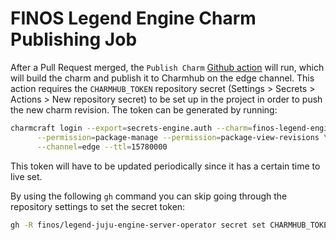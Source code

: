 # FINOS Legend Engine Charm Publishing Job

After a Pull Request merged, the ``Publish Charm`` [Github action](../.github/workflows/publish.yaml) will run, which will build the charm and publish it to Charmhub on the edge channel. This action requires the ``CHARMHUB_TOKEN`` repository secret (Settings > Secrets > Actions > New repository secret) to be set up in the project in order to push the new charm revision. The token can be generated by running:

```bash
charmcraft login --export=secrets-engine.auth --charm=finos-legend-engine-k8s \
      --permission=package-manage --permission=package-view-revisions \
      --channel=edge --ttl=15780000
```

This token will have to be updated periodically since it has a certain time to live set.

By using the following `gh` command you can skip going through the repository settings to set the secret token:

```bash
gh -R finos/legend-juju-engine-server-operator secret set CHARMHUB_TOKEN < secrets-engine.auth
```